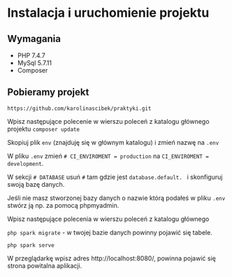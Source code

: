 # Instalacja i uruchomienie projektu

## Wymagania

- PHP 7.4.7
- MySql 5.7.11
- Composer

## Pobieramy projekt 

`https://github.com/karolinascibek/praktyki.git`

Wpisz następujące polecenie w wierszu poleceń z katalogu głównego projektu 
`composer update`

Skopiuj plik `env` (znajduję się w głównym katalogu) i zmień nazwę na `.env`

W pliku `.env` zmień `# CI_ENVIROMENT = production` na `CI_ENVIROMENT = development`.

W sekcji `# DATABASE` usuń `#` tam gdzie jest `database.default. ` i skonfiguruj swoją bazę danych.

Jeśli nie masz stworzonej bazy danych o nazwie którą podałeś w pliku `.env` stwórz ją np. za pomocą phpmyadmin.

Wpisz następujące polecenia w wierszu poleceń z katalogu głównego

`php spark migrate` - w twojej bazie danych powinny pojawić się tabele.

`php spark serve`

W przeglądarkę wpisz adres http://localhost:8080/, powinna pojawić się strona powitalna aplikacji.
